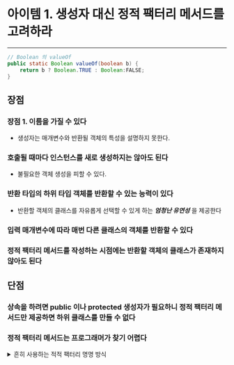 # 아이템 1. 생성자 대신 정적 팩터리 메서드를 고려하라

------

```Java
// Boolean 의 valueOf
public static Boolean valueOf(boolean b) {
    return b ? Boolean.TRUE : Boolean:FALSE;
}
```

## 장점

### 장점 1. 이름을 가질 수 있다

- 생성자는 매개변수와 반환될 객체의 특성을 설명하지 못한다.

### 호출될 때마다 인스턴스를 새로 생성하지는 않아도 된다 

- 불필요한 객체 생성을 피할 수 있다.

### 반환 타입의 하위 타입 객체를 반환할 수 있는 능력이 있다

- 반환할 객체의 클래스를 자유롭게 선택할 수 있게 하는 *__엄청난 유연성__* 을 제공한다

### 입력 매개변수에 따라 매번 다른 클래스의 객체를 반환할 수 있다

### 정적 팩터리 메서드를 작성하는 시점에는 반환할 객체의 클래스가 존재하지 않아도 된다

## 단점

### 상속을 하려면 public 이나 protected 생성자가 필요하니 정적 팩터리 메서드만 제공하면 하위 클래스를 만들 수 없다

### 정적 팩터리 메서드는 프로그래머가 찾기 어렵다

<details>
<summary>흔히 사용하는 적적 팩터리 명명 방식</summary>

- `from` : 매개변수 하나 받아서 해당 타입의 인스턴스를 반환
- `of` : 여러 매개변수를 받아 적합한 타입의 인스턴스를 반환
- `valueOf` : `from` 과 `of` 의 더 자세한 버전
- `instance` 혹은 `getInstance` : 매개변수로 명시한 인서턴스 반환(같은 인스턴스 보장은 X)
- `create` 혹은 `newInstance` : instance 혹은 getInstance와 같지만, 매번 새로운 인스턴스를 생성해 반환함을 보장한다.
- `getType` : getInstance와 같으나, 생성할 클래스가 아닌 다른 클래스에 팩터리 메서드를 정의할 때 쓴다.
  - ex) `FileStore fs = Files.getFileStore(path)`
- `newType` : newInstance와 같으나, 생성할 클래스가 아닌 다른 클래스에 팩터리 메서드를 정의할 때 쓴다.
  - ex) `BufferedReader br = Files.newBufferedReader(path)`
- `type` : `getType` 과 `newType` 의 간결한 버전
  - ex) `List<Complaint> litany = Collections.list(legacyLitany)`

</details>
